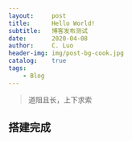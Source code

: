 ```yaml
---
layout:     post
title:      Hello World!
subtitle:   博客发布测试
date:       2020-04-08
author:     C. Luo
header-img: img/post-bg-cook.jpg
catalog:    true
tags:
    - Blog
---
```


>道阻且长，上下求索  

## 搭建完成
